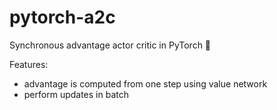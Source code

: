 # pytorch-a2c
Synchronous advantage actor critic in PyTorch 🚀

Features:
- advantage is computed from one step using value network
- perform updates in batch
